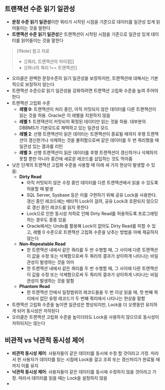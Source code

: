 ## 트랜잭션 수준 읽기 일관성
- **문장 수준 읽기 일관성**이란 쿼리가 시작된 시점을 기준으로 데이터를 일관성 있게 읽어들이는 것을 말한다
- **트랜잭션 수준 읽기 일관성**은 트랜잭션이 시작된 시점을 기준으로 일관성 있게 데이터를 읽어들이는 것을 말한다

> [!Note] 참고 자료
> - [[쿼리, 트랜잭션의 차이점]]
> - [[하나의 쿼리 !== 트랜잭션]]

- 오라클은 완벽한 문장수준의 읽기 일관성을 보장하지만, 트랜잭션에 대해서는 기본적으로 보장하지 않는다
- 트랜잭션 수준으로 읽기 일관성을 강화하려면 트랜잭션 고립화 수준을 높여 주어야 한다
- 트랜잭션 고립화 수준
	- **레벨 0**: 트랜잭션이 처리 중인, 아직 커밋되지 않은 데이터를 다른 트랜잭션이 읽는 것을 허용. Oracle은 이 레벨을 지원하지 않음
	- **레벨 1**: 트랜잭션이 커밋되어 확정된 데이터만 읽는 것을 허용. 대부분의 DBBMS가 기본모드로 채택하고 있는 일관성 모드
	- **레벨 2**: 선행 트랜잭션이 읽은 데이터는 트랜잭션이 종료될 때까지 후행 트랜잭션이 갱신한거나 삭제하는 것을 불허함으로써 같은 데이터를 두 번 쿼리했을 때 일관성 있는 결과를 리턴
	- **레벨 3**: 선행 트랜잭션이 읽은 데이터를 후행 트랜잭션이 갱신하거나 삭제하지 못할 뿐만 아니라 중간에 새로운 레코드를 삽입하는 것도 막아줌
- 낮은 단계의 트랜잭션 고립화 수준을 사용할 때 아래 세 가지 현상이 발생할 수 있음:
	- **Dirty Read**
		- 아직 커밋되지 않은 수정 중인 데이터를 다른 트랜잭션에서 읽을 수 있도록 허용할 때 발생
		- SQL Server, Sysbase 등은 이를 구현하기 위해 공유 Lock을 사용한다. 갱신 중인 레코드에는 배타적 Lock이 걸려, 공유 Lock과 호환되지 않으므로 갱신 중인 레코드를 읽지 못한다
		- Lock으로 인한 동시성 저하로 인해 Dirty Read를 허용하도록 프로그래밍 하는 경우도 종종 있음
		- Oracle에서는 Undo를 활용해 Lock이 없어도 Dirty Read를 피할 수 있고, 레벨 0 수준으로 트랜잭션 고립화 수준을 낮추는 방법을 아예 제공하지 않는다
	- **Non-Repeatable Read**
		- 한 트랜잭션 내에서 같은 쿼리를 두 번 수행할 때, 그 사이에 다른 트랜잭션이 값을 수정 또는 삭제함으로써 두 쿼리의 결과가 상이하게 나타나는 비일관성이 발생하는 것을 의미
		- 한 트랜잭션 내에서 같은 쿼리를 두 번 수행할 때, 그 사이에 다른 트랜잭션이 값을 수정 또는 삭제함으로써 두 쿼리의 결과가 상이하게 나타나는 비일관성이 발생하는 것을 말함
	- **Phantom Read**
		- 한 트랜잭션 안에서 일정범위의 레코드들을 두 번 이상 읽을 때, 첫 번째 쿼리에서 없던 유령 레코드가 두 번째 쿼리에서 나타나는 현상을 말함
- 트랜잭션 고립화 수준을 높이면 일관성은 향상되지만, Lock을 더 오랫동안 유지하게 되어 동시성은 저하된다
- 오라클은 트랜잭션 고립화 수준을 높이더라도 Lock을 사용하지 않으므로 동시성이 저하되지는 않는다

## 비관적 vs 낙관적 동시성 제어
- **비관적 동시성 제어**: 사용자들이 같은 데이터를 동시에 수정 할 것이라고 가정. 따라서 한 사용자가 데이터를 읽는 시점에 Lock을 걸고 조회 또는 갱신처리가 완료될 때까지 이를 유지
- **낙관적 동시성 제어**: 사용자들이 같은 데이터를 동시에 수정하지 않을 것이라고 가정. 따라서 데이터를 읽을 때는 Lock을 설정하지 않음
- 